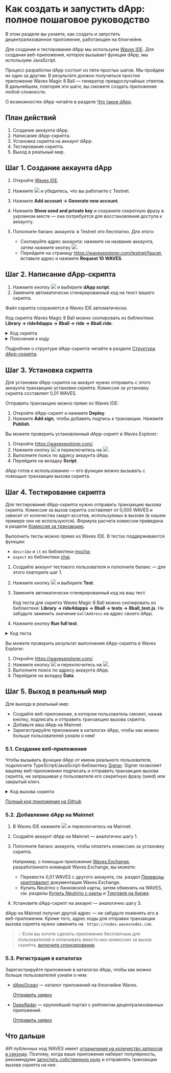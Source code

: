 # Как создать и запустить dApp: полное пошаговое руководство

В этом разделе вы узнаете, как создать и запустить децентрализованное приложение, работающее на блокчейне.

Для создания и тестирования dApp мы используем [Waves IDE](https://waves-ide.com/). Для создания веб-приложения, которое вызывает функции dApp, мы используем JavaScript.

Процесс разработки dApp состоит из пяти простых шагов. Мы пройдем их один за другим. В результате должно получиться простое приложение Waves Magic 8 Ball — генератор превдослучайных ответов. В дальнейшем, повторяя эти шаги, вы сможете создать приложение любой сложности.

О возможностях dApp читайте в разделе [Что такое dApp](/ru/building-apps/smart-contracts/what-is-a-dapp).

## План действий

1. Создание аккаунта dApp.
2. Написание dApp-скрипта.
3. Установка скрипта на аккаунт dApp.
4. Тестирование скрипта.
5. Выход в реальный мир.

## Шаг 1. Создание аккаунта dApp

1. Откройте [Waves IDE](https://waves-ide.com/).
2. Нажмите ![](./_assets/ide-settings.png) и убедитесь, что вы работаете с Testnet.
3. Нажмите **Add account → Generate new account**.
4. Нажмите **Show seed and private key** и сохраните секретную фразу в укромном месте — она потребуется для восстановления доступа к аккаунту.
5. Пополните баланс аккаунта: в Testnet это бесплатно. Для этого:

   * Скопируйте адрес аккаунта: нажмите на название аккаунта, затем нажмите кнопку ![](./_assets/copy-button.png).
   * Перейдите на страницу <https://wavesexplorer.com/testnet/faucet>, вставьте адрес и нажмите **Request 10 WAVES**.

## Шаг 2. Написание dApp-скрипта

1. Нажмите кнопку ![](./_assets/add-script-button.png) и выберите **dApp script**.
2. Замените автоматически сгенерированный код на текст вашего скрипта.

Файл скрипта сохраняется в Waves IDE автоматически.

Код скрипта Waves Magic 8 Ball можно скопировать из библиотеки: **Library → ride4dapps → 8ball → ride → 8ball.ride**.

<details><summary>Код скрипта</summary>
<p>
<code>
{-# STDLIB_VERSION 3 #-}<br>
{-# CONTENT_TYPE DAPP #-}<br>
{-# SCRIPT_TYPE ACCOUNT #-}<br>
<br>
let answersCount = 20<br>
let answers = <br>
&nbsp;&nbsp;&nbsp;&nbsp;["It is certain.",<br>
&nbsp;&nbsp;&nbsp;&nbsp;"It is decidedly so.",<br>
&nbsp;&nbsp;&nbsp;&nbsp;"Without a doubt.",<br>
&nbsp;&nbsp;&nbsp;&nbsp;"Yes - definitely.",<br>
&nbsp;&nbsp;&nbsp;&nbsp;"You may rely on it.",<br>
&nbsp;&nbsp;&nbsp;&nbsp;"As I see it, yes.",<br>
&nbsp;&nbsp;&nbsp;&nbsp;"Most likely.",<br>
&nbsp;&nbsp;&nbsp;&nbsp;"Outlook good.",<br>
&nbsp;&nbsp;&nbsp;&nbsp;"Yes.",<br>
&nbsp;&nbsp;&nbsp;&nbsp;"Signs point to yes.",<br>
&nbsp;&nbsp;&nbsp;&nbsp;"Reply hazy, try again.",<br>
&nbsp;&nbsp;&nbsp;&nbsp;"Ask again later.",<br>
&nbsp;&nbsp;&nbsp;&nbsp;"Better not tell you now.",<br>
&nbsp;&nbsp;&nbsp;&nbsp;"Cannot predict now.",<br>
&nbsp;&nbsp;&nbsp;&nbsp;"Concentrate and ask again.",<br>
&nbsp;&nbsp;&nbsp;&nbsp;"Don't count on it.",<br>
&nbsp;&nbsp;&nbsp;&nbsp;"My reply is no.",<br>
&nbsp;&nbsp;&nbsp;&nbsp;"My sources say no.",<br>
&nbsp;&nbsp;&nbsp;&nbsp;"Outlook not so good.",<br>
&nbsp;&nbsp;&nbsp;&nbsp;"Very doubtful."]<br>
<br>
func getAnswer(question: String, previousAnswer: String) = {<br>
&nbsp;&nbsp;&nbsp;&nbsp;let hash = sha256(toBytes(question + previousAnswer))<br>
&nbsp;&nbsp;&nbsp;&nbsp;let index = toInt(hash)<br>
&nbsp;&nbsp;&nbsp;&nbsp;answers[index % answersCount]<br>
}<br>
<br>
func getPreviousAnswer(address: String) = {<br>
&nbsp;&nbsp;&nbsp;&nbsp;match getString(this, address + "_a") {<br>
&nbsp;&nbsp;&nbsp;&nbsp;&nbsp;&nbsp;&nbsp;&nbsp;case a: String => a<br>
&nbsp;&nbsp;&nbsp;&nbsp;&nbsp;&nbsp;&nbsp;&nbsp;case _ => address<br>
&nbsp;&nbsp;&nbsp;&nbsp;}<br>
}<br>
<br>
@Callable(i)<br>
func tellme(question: String) = {<br>
&nbsp;&nbsp;&nbsp;&nbsp;let callerAddress = toBase58String(i.caller.bytes)<br>
&nbsp;&nbsp;&nbsp;&nbsp;let answer = getAnswer(question, getPreviousAnswer(callerAddress))<br>
<br>
&nbsp;&nbsp;&nbsp;&nbsp;WriteSet([<br>
&nbsp;&nbsp;&nbsp;&nbsp;&nbsp;&nbsp;&nbsp;&nbsp;DataEntry(callerAddress + "_q", question),<br>
&nbsp;&nbsp;&nbsp;&nbsp;&nbsp;&nbsp;&nbsp;&nbsp;DataEntry(callerAddress + "_a", answer)<br>
&nbsp;&nbsp;&nbsp;&nbsp;&nbsp;&nbsp;&nbsp;&nbsp;])<br>
}<br>
</code>

</p>
</details>

<details><summary>Пояснения к коду</summary>
<p>
dApp-скрипт должен начинаться с директив:<br>

<code>
{-# STDLIB_VERSION 3 #-}<br>
{-# CONTENT_TYPE DAPP #-}<br>
{-# SCRIPT_TYPE ACCOUNT #-}<br>
</code>

Между директивами и вызываемой функцией можно объявить переменные и вспомогательные функции.

Перед объявлением вызываемой функции нужно указать аннотацию `@Callable(i)`. Объект `i` содержит поля транзакции вызова скрипта, которые может использовать вызываемая функция. В нашем примере используется поле `i.caller.bytes` — адрес аккаунта пользователя, вызвавшего функцию.
</p>
</details>

Подробнее о структуре dApp-скрипта читайте в разделе [Структура dApp-скрипта](/ru/building-apps/smart-contracts/what-is-a-dapp#структура-dapp-скрипта).

## Шаг 3. Установка скрипта

Для установки dApp-скрипта на аккаунт нужно отправить с этого аккаунта транзакцию установки скрипта. Комиссия за установку скрипта составляет 0,01 WAVES.

Отправить транзакцию можно прямо из Waves IDE:

1. Откройте dApp-скрипт и нажмите **Deploy**.
2. Нажмите **Add sign**, чтобы добавить подпись к транзакции. Нажмите **Publish**.

Вы можете проверить установленный dApp-скрипт в Waves Explorer:

1. Откройте <https://wavesexplorer.com/>.
2. Нажмите кнопку ![](./_assets/settings.png) и переключитесь на ![](./_assets/testnet.png).
3. Выполните поиск по адресу аккаунта dApp.
4. Перейдите на вкладку **Script**.

dApp готов к использованию — его функции можно вызывать с помощью транзакции вызова скрипта.

## Шаг 4. Тестирование скрипта

Для тестирования dApp-скрипта нужно отправить транзакцию вызова скрипта. Комиссия за вызов скрипта составляет от 0,005 WAVES и зависит от количества смарт-ассетов, используемых в вызове (в нашем примере они не используются). Формула расчета комиссии приведена в разделе [Комиссия за транзакцию](/ru/blockchain/transaction/transaction-fee).

Выполнить тесты можно прямо из Waves IDE. В тестах поддерживаются функции:
* `describe` и `it` из библиотеки [mocha](https://mochajs.org/);
* `expect` из библиотеки [chai](https://www.chaijs.com/).

1. Создайте аккаунт тестового пользователя и пополните баланс — для этого повторите шаг 1.
2. Нажмите кнопку ![](./_assets/add-script-button.png) и выберите **Test**.
3. Замените автоматически сгенерированный код на ваш тест.

   Код теста для скрипта Waves Magic 8 Ball можно скопировать из библиотеки: **Library → ride4dapps → 8ball → tests → 8ball_test.js**. Не забудьте заменить значение `ballAddress` на адрес своего dApp.

4. Нажмите кнопку **Run full test**.

<details><summary>Код теста</summary>
<p>
<code>
describe('8 ball', () => {<br>
&nbsp;&nbsp;&nbsp;&nbsp;const ballAddress = "3N27HUMt4ddx2X7foQwZRmpFzg5PSzLrUgU"<br>
&nbsp;&nbsp;&nbsp;&nbsp;const question = "Test" + Date.now()<br>
&nbsp;&nbsp;&nbsp;&nbsp;const tx = invokeScript({fee: 500000, dApp: ballAddress, call:{function:"tellme", args:[{"type": "string", "value": question}]}, payment: null})<br>
<br>
&nbsp;&nbsp;&nbsp;&nbsp;it('Tx is mined in block', async function(){<br>
&nbsp;&nbsp;&nbsp;&nbsp;&nbsp;&nbsp;&nbsp;&nbsp;await broadcast(tx)<br>
&nbsp;&nbsp;&nbsp;&nbsp;&nbsp;&nbsp;&nbsp;&nbsp;await waitForTx(tx.id)<br>
&nbsp;&nbsp;&nbsp;&nbsp;})<br>
<br>
&nbsp;&nbsp;&nbsp;&nbsp;it('Question is in ball', async function(){<br>
&nbsp;&nbsp;&nbsp;&nbsp;&nbsp;&nbsp;&nbsp;&nbsp;await accountDataByKey(address()+"_q", ballAddress)<br>
&nbsp;&nbsp;&nbsp;&nbsp;&nbsp;&nbsp;&nbsp;&nbsp;&nbsp;&nbsp;&nbsp;&nbsp;.then(reslove => expect(reslove.value).to.equal(question))<br>
&nbsp;&nbsp;&nbsp;&nbsp;})<br>
})<br>
</code>
</p>
</details>

Вы можете проверить результат выполнения dApp-скрипта в Waves Explorer:

1. Откройте <https://wavesexplorer.com/>.
2. Нажмите кнопку ![](./_assets/settings.png) и переключитесь на ![](./_assets/testnet.png).
3. Выполните поиск по адресу аккаунта dApp.
4. Перейдите на вкладку **Data**.

## Шаг 5. Выход в реальный мир

Для выхода в реальный мир:

* Создайте веб-приложение, в котором пользователь сможет, нажав кнопку, подписать и отправить транзакцию вызова скрипта.
* Добавьте ваш dApp на Mainnet.
* Зарегистрируйте приложение в каталогах dApp, чтобы как можно больше пользователей узнали о нем!

### 5.1. Создание веб-приложения

Чтобы вызывать функции dApp от имени реального пользователя, подключите TypeScript/JavaScript-библиотеку [Signer](/ru/building-apps/waves-api-and-sdk/client-libraries/signer). Signer позволяет вашему веб-приложению подписать и отправить транзакцию вызова скрипта, не запрашивая у пользователя его секретную фразу (seed) или закрытый ключ.

<details><summary>Код вызова скрипта</summary>
<p>
<code>
await signer.invoke({<br>
&nbsp;&nbsp;&nbsp;&nbsp;dApp: ballAddress,<br>
&nbsp;&nbsp;&nbsp;&nbsp;call: {<br>
&nbsp;&nbsp;&nbsp;&nbsp;&nbsp;&nbsp;&nbsp;&nbsp;function: "tellme",<br>
&nbsp;&nbsp;&nbsp;&nbsp;&nbsp;&nbsp;&nbsp;&nbsp;args:[{"type": "string", "value": question}]<br>
&nbsp;&nbsp;&nbsp;&nbsp;}<br>
}).broadcast();<br>
</code>
</p>
</details>

[Полный код приложения на Github](https://github.com/elenaili/waves8ball)

### 5.2. Добавление dApp на Mainnet

1. В Waves IDE нажмите ![](./_assets/ide-settings.png) и переключитесь на Mainnet.
2. Создайте аккаунт dApp на Mainnet — аналогично шагу 1.
3. Пополните баланс аккаунта, чтобы оплатить комиссию за установку скрипта.

   Например, с помощью приложения [Waves.Exchange](https://waves.exchange/), разработанного командой Waves.Exchange, вы можете:
   
   * Перевести 0,01 WAVES с другого аккаунта, см. раздел [Переводы криптовалют](https://docs.waves.exchange/ru/waves-exchange/waves-exchange-online-desktop/online-desktop-trs-gtw/online-desktop-trs-asset) документации Waves.Exchange.
   * Купить Neutrino с банковской карты, затем обменять на WAVES, см. разделы [Купить Neutrino с карты](https://docs.waves.exchange/ru/waves-exchange/waves-exchange-online-desktop/online-desktop-asset/online-desktop-staking#купить-neutrino-с-карты) и [Торговля на бирже](https://docs.waves.exchange/ru/waves-exchange/waves-exchange-online-desktop/online-desktop-trading).

4. Установите dApp-скрипт на аккаунт — аналогично шагу 3.

dApp на Mainnet получит другой адрес — не забудьте поменять его в веб-приложении. Кроме того, адрес ноды для отправки транзакции вызова скрипта нужно заменить на ` https://nodes.wavesnodes.com`.

> :bulb: Если вы хотите сделать приложение бесплатным для пользователей и оплачивать вместо них комиссию за вызов скрипта, [включите спонсирование](/ru/blockchain/waves-protocol/sponsored-fee).

### 5.3. Регистрация в каталогах

Зарегистрируйте приложение в каталогах dApp, чтобы как можно больше пользователей узнали о нем:

* [dAppOcean](https://www.dappocean.io) — каталог приложений на блокчейне Waves.

   [Отправить заявку](https://www.dappocean.io/ru/dapps/submit)

* [DappRadar](https://dappradar.com) — крупнейший портал с рейтингом децентрализованных приложений.

   [Отправить заявку](https://dappradar.com/submit-dapp)

## Что дальше

API публичных нод WAVES имеет [ограничения на количество запросов в секунду](/ru/waves-node/api-limitations-of-the-pool-of-public-nodes). Поэтому, когда ваше приложение наберет популярность, рекомендуем [запустить собственную ноду](/ru/waves-node/how-to-install-a-node/how-to-install-a-node) и отправлять транзакции вызова скрипта на нее.
